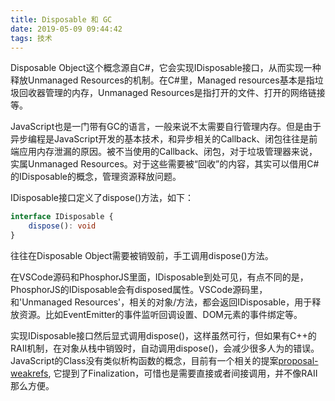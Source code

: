 ```yaml
---
title: Disposable 和 GC
date: 2019-05-09 09:44:42
tags: 技术
---
```

Disposable Object这个概念源自C#，它会实现IDisposable接口，从而实现一种释放Unmanaged Resources的机制。在C#里，Managed resources基本是指垃圾回收器管理的内存，Unmanaged Resources是指打开的文件、打开的网络链接等。

JavaScript也是一门带有GC的语言，一般来说不太需要自行管理内存。但是由于异步编程是JavaScript开发的基本技术，和异步相关的Callback、闭包往往是前端应用内存泄漏的原因。被不当使用的Callback、闭包，对于垃圾管理器来说，实属Unmanaged Resources。对于这些需要被“回收”的内容，其实可以借用C#的IDisposable的概念，管理资源释放问题。

IDisposable接口定义了dispose()方法，如下：
```typescript
interface IDisposable {
    dispose(): void
}
```
往往在Disposable Object需要被销毁前，手工调用dispose()方法。

在VSCode源码和PhosphorJS里面，IDisposable到处可见，有点不同的是，PhosphorJS的IDisposable会有disposed属性。VSCode源码里，和'Unmanaged Resources'，相关的对象/方法，都会返回IDisposable，用于释放资源。比如EventEmitter的事件监听回调设置、DOM元素的事件绑定等。

实现IDisposable接口然后显式调用dispose()，这样虽然可行，但如果有C++的RAII机制，在对象从栈中销毁时，自动调用dispose()，会减少很多人为的错误。JavaScript的Class没有类似析构函数的概念，目前有一个相关的提案[proposal-weakrefs](https://github.com/tc39/proposal-weakrefs/), 它提到了Finalization，可惜也是需要直接或者间接调用，并不像RAII那么方便。